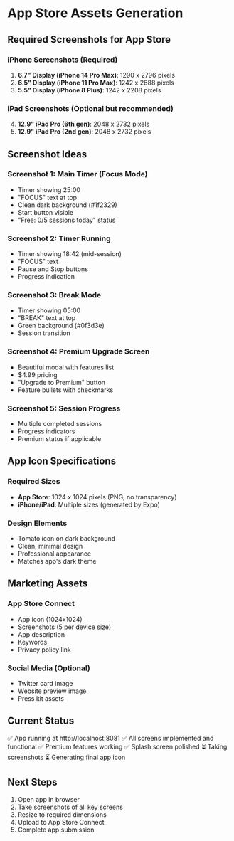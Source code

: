 # App Store Assets Generation

## Required Screenshots for App Store

### iPhone Screenshots (Required)
1. **6.7" Display (iPhone 14 Pro Max)**: 1290 x 2796 pixels
2. **6.5" Display (iPhone 11 Pro Max)**: 1242 x 2688 pixels
3. **5.5" Display (iPhone 8 Plus)**: 1242 x 2208 pixels

### iPad Screenshots (Optional but recommended)
4. **12.9" iPad Pro (6th gen)**: 2048 x 2732 pixels
5. **12.9" iPad Pro (2nd gen)**: 2048 x 2732 pixels

## Screenshot Ideas

### Screenshot 1: Main Timer (Focus Mode)
- Timer showing 25:00
- "FOCUS" text at top
- Clean dark background (#1f2329)
- Start button visible
- "Free: 0/5 sessions today" status

### Screenshot 2: Timer Running
- Timer showing 18:42 (mid-session)
- "FOCUS" text
- Pause and Stop buttons
- Progress indication

### Screenshot 3: Break Mode
- Timer showing 05:00
- "BREAK" text at top
- Green background (#0f3d3e)
- Session transition

### Screenshot 4: Premium Upgrade Screen
- Beautiful modal with features list
- $4.99 pricing
- "Upgrade to Premium" button
- Feature bullets with checkmarks

### Screenshot 5: Session Progress
- Multiple completed sessions
- Progress indicators
- Premium status if applicable

## App Icon Specifications

### Required Sizes
- **App Store**: 1024 x 1024 pixels (PNG, no transparency)
- **iPhone/iPad**: Multiple sizes (generated by Expo)

### Design Elements
- Tomato icon on dark background
- Clean, minimal design
- Professional appearance
- Matches app's dark theme

## Marketing Assets

### App Store Connect
- App icon (1024x1024)
- Screenshots (5 per device size)
- App description
- Keywords
- Privacy policy link

### Social Media (Optional)
- Twitter card image
- Website preview image
- Press kit assets

## Current Status

✅ App running at http://localhost:8081
✅ All screens implemented and functional
✅ Premium features working
✅ Splash screen polished
⏳ Taking screenshots
⏳ Generating final app icon

## Next Steps

1. Open app in browser
2. Take screenshots of all key screens
3. Resize to required dimensions
4. Upload to App Store Connect
5. Complete app submission